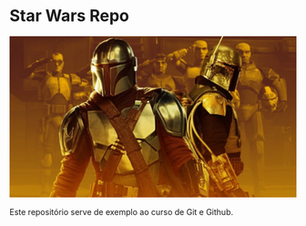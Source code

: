 # Star Wars Repo
![Mando!](./mando.jpg)

Este repositório serve de exemplo ao curso de Git e Github.

